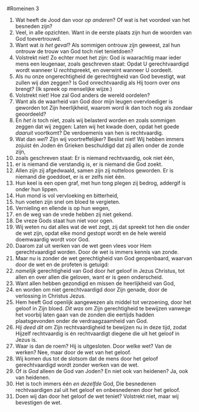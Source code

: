 #Romeinen 3
1. Wat heeft de Jood dan voor *op anderen*? Of wat is het voordeel van het besneden zijn?
2. Veel, in alle opzichten. Want in de eerste plaats zijn hun de woorden van God toevertrouwd.
3. Want wat *is het geval*? Als sommigen ontrouw zijn geweest, zal hun ontrouw de trouw van God toch niet tenietdoen?
4. Volstrekt niet! Zo echter moet het zijn: God *is* waarachtig maar ieder mens een leugenaar, zoals geschreven staat: Opdat U gerechtvaardigd wordt wanneer U *recht*spreekt, en overwint wanneer U oordeelt.
5. Als nu onze ongerechtigheid de gerechtigheid van God bevestigt, wat zullen wij *dan* zeggen? Is God onrechtvaardig als Hij toorn over *ons* brengt? (Ik spreek op menselijke wijze.)
6. Volstrekt niet! Hoe zal God anders de wereld oordelen?
7. Want als de waarheid van God door mijn leugen overvloediger is geworden tot Zijn heerlijkheid, waarom word ik dan toch nog als zondaar geoordeeld?
8. En *het is* toch niet, zoals wij belasterd worden en zoals sommigen zeggen dat wij zeggen: Laten wij het kwade doen, opdat het goede *daaruit* voortkomt? De verdoemenis van hen is rechtvaardig.
9. Wat dan *wel*? Zijn wij voortreffelijker? Beslist niet! Wij hebben immers zojuist én Joden én Grieken beschuldigd dat zij allen onder de zonde zijn,
10. zoals geschreven staat: Er is niemand rechtvaardig, ook niet één,
11. er is niemand die verstandig is, er is niemand die God zoekt.
12. Allen zijn zij afgedwaald, samen zijn zij nutteloos geworden. Er is niemand die goeddoet, er is er zelfs niet één.
13. Hun keel is een open graf, met hun tong plegen zij bedrog, addergif is onder hun lippen.
14. Hun mond is vol vervloeking en bitterheid,
15. hun voeten zijn snel om bloed te vergieten.
16. Vernieling en ellende is op hun wegen,
17. en de weg van de vrede hebben zij niet gekend.
18. De vreze Gods staat hun niet voor ogen.
19. Wij weten nu dat alles wat de wet zegt, zij dat spreekt tot hen die onder de wet zijn, opdat elke mond gestopt wordt en de hele wereld doemwaardig wordt voor God.
20. Daarom zal uit werken van de wet geen vlees voor Hem gerechtvaardigd worden.  Door de wet is immers kennis van zonde.
21. Maar nu is zonder de wet gerechtigheid van God geopenbaard, waarvan door de wet en de profeten is getuigd:
22. *namelijk* gerechtigheid van God door *het* geloof in Jezus Christus, tot allen en over allen die geloven, want er is geen onderscheid.
23. Want allen hebben gezondigd en missen de heerlijkheid van God,
24. en worden om niet gerechtvaardigd door Zijn genade, door de verlossing in Christus Jezus.
25. Hem heeft God openlijk aangewezen als middel tot verzoening, door het geloof in Zijn bloed. *Dit was* om Zijn gerechtigheid te bewijzen vanwege het voorbij laten gaan van de zonden die eertijds hadden plaatsgevonden onder de verdraagzaamheid van God.
26. *Hij deed dit* om Zijn rechtvaardigheid te bewijzen nu in deze tijd, zodat Hijzelf rechtvaardig is én rechtvaardigt diegene die uit het geloof in Jezus is.
27. Waar is dan de roem? Hij is uitgesloten. Door welke wet? Van de werken? Nee, maar door de wet van het geloof.
28. Wij komen dus tot de slotsom dat de mens door het geloof gerechtvaardigd wordt zonder werken van de wet.
29. Of *is God* alleen de God van Joden? En niet ook van heidenen? Ja, ook van heidenen.
30. Het is toch immers één *en dezelfde* God, Die besnedenen rechtvaardigen zal uit het geloof en onbesnedenen door het geloof.
31. Doen wij dan door het geloof de wet teniet? Volstrekt niet, maar wij bevestigen de wet.
